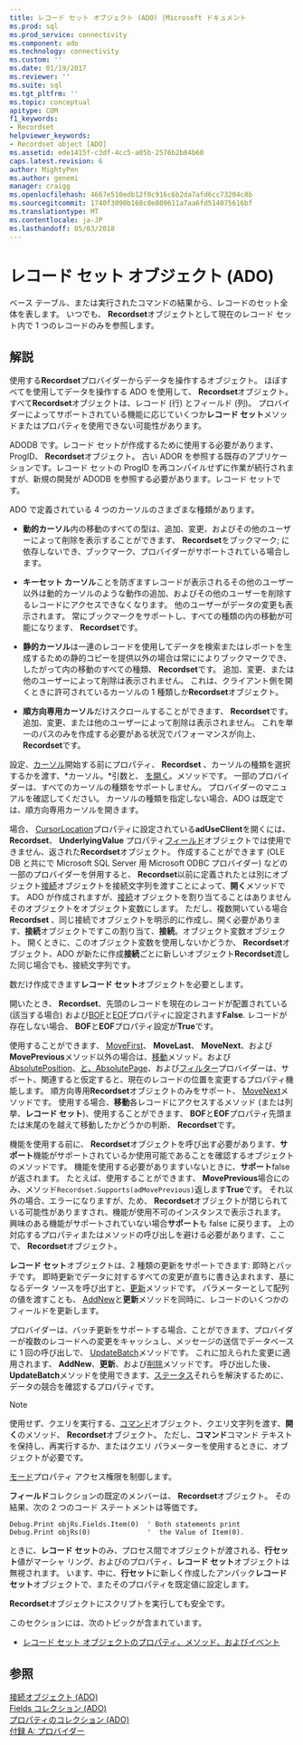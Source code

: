 ```yaml
---
title: レコード セット オブジェクト (ADO) |Microsoft ドキュメント
ms.prod: sql
ms.prod_service: connectivity
ms.component: ado
ms.technology: connectivity
ms.custom: ''
ms.date: 01/19/2017
ms.reviewer: ''
ms.suite: sql
ms.tgt_pltfrm: ''
ms.topic: conceptual
apitype: COM
f1_keywords:
- Recordset
helpviewer_keywords:
- Recordset object [ADO]
ms.assetid: ede1415f-c3df-4cc5-a05b-2576b2b84b60
caps.latest.revision: 6
author: MightyPen
ms.author: genemi
manager: craigg
ms.openlocfilehash: 4667e510edb12f0c916c6b2da7afd6cc73204c8b
ms.sourcegitcommit: 1740f3090b168c0e809611a7aa6fd514075616bf
ms.translationtype: MT
ms.contentlocale: ja-JP
ms.lasthandoff: 05/03/2018
---
```

# <a name="recordset-object-ado"></a>レコード セット オブジェクト (ADO)
ベース テーブル、または実行されたコマンドの結果から、レコードのセット全体を表します。 いつでも、 **Recordset**オブジェクトとして現在のレコード セット内で 1 つのレコードのみを参照します。  
  
## <a name="remarks"></a>解説  
 使用する**Recordset**プロバイダーからデータを操作するオブジェクト。 ほぼすべてを使用してデータを操作する ADO を使用して、 **Recordset**オブジェクト。 すべて**Recordset**オブジェクトは、レコード (行) とフィールド (列)。 プロバイダーによってサポートされている機能に応じていくつか**レコード セット**メソッドまたはプロパティを使用できない可能性があります。  
  
 ADODB です。レコード セットが作成するために使用する必要があります、ProgID、 **Recordset**オブジェクト。 古い ADOR を参照する既存のアプリケーションです。レコード セットの ProgID を再コンパイルせずに作業が続行されますが、新規の開発が ADODB を参照する必要があります。レコード セットです。  
  
 ADO で定義されている 4 つのカーソルのさまざまな種類があります。  
  
-   **動的カーソル**内の移動のすべての型は、追加、変更、およびその他のユーザーによって削除を表示することができます、 **Recordset**をブックマーク; に依存しないでき、ブックマーク、プロバイダーがサポートされている場合します。  
  
-   **キーセット カーソル**ことを防ぎますレコードが表示されるその他のユーザー以外は動的カーソルのような動作の追加、およびその他のユーザーを削除するレコードにアクセスできなくなります。 他のユーザーがデータの変更も表示されます。 常にブックマークをサポートし、すべての種類の内の移動が可能になります、 **Recordset**です。  
  
-   **静的カーソル**は一連のレコードを使用してデータを検索またはレポートを生成するための静的コピーを提供以外の場合は常にによりブックマークでき、したがって内の移動のすべての種類、 **Recordset**です。 追加、変更、または他のユーザーによって削除は表示されません。 これは、クライアント側を開くときに許可されているカーソルの 1 種類しか**Recordset**オブジェクト。  
  
-   **順方向専用カーソル**だけスクロールすることができます、 **Recordset**です。 追加、変更、または他のユーザーによって削除は表示されません。 これを単一のパスのみを作成する必要がある状況でパフォーマンスが向上、 **Recordset**です。  
  
 設定、[カーソル](../../../ado/reference/ado-api/cursortype-property-ado.md)開始する前にプロパティ、 **Recordset** 、カーソルの種類を選択するかを渡す、*カーソル。*引数と、 [を開く](../../../ado/reference/ado-api/open-method-ado-recordset.md)。メソッドです。 一部のプロバイダーは、すべてのカーソルの種類をサポートしません。 プロバイダーのマニュアルを確認してください。 カーソルの種類を指定しない場合、ADO は既定では、順方向専用カーソルを開きます。  
  
 場合、 [CursorLocation](../../../ado/reference/ado-api/cursorlocation-property-ado.md)プロパティに設定されている**adUseClient**を開くには、 **Recordset**、 **UnderlyingValue** プロパティ[フィールド](../../../ado/reference/ado-api/field-object.md)オブジェクトでは使用できません、返された**Recordset**オブジェクト。 作成することができます (OLE DB と共にで Microsoft SQL Server 用 Microsoft ODBC プロバイダー) などの一部のプロバイダーを併用すると、 **Recordset**以前に定義されたとは別にオブジェクト[接続](../../../ado/reference/ado-api/connection-object-ado.md)オブジェクトを接続文字列を渡すことによって、**開く**メソッドです。 ADO が作成されますが、[接続](../../../ado/reference/ado-api/connection-object-ado.md)オブジェクトを割り当てることはありませんそのオブジェクトをオブジェクト変数にします。 ただし、複数開いている場合**Recordset** 、同じ接続でオブジェクトを明示的に作成し、開く必要があります、**接続**オブジェクトですこの割り当て、**接続**。オブジェクト変数オブジェクト。 開くときに、このオブジェクト変数を使用しないかどうか、 **Recordset**オブジェクト、ADO が新たに作成**接続**ごとに新しいオブジェクト**Recordset**渡した同じ場合でも、接続文字列です。  
  
 数だけ作成できます**レコード セット**オブジェクトを必要とします。  
  
 開いたとき、 **Recordset**、先頭のレコードを現在のレコードが配置されている (該当する場合) および[BOF](../../../ado/reference/ado-api/bof-eof-properties-ado.md)と[EOF](../../../ado/reference/ado-api/bof-eof-properties-ado.md)プロパティに設定されます**False**. レコードが存在しない場合、 **BOF**と**EOF**プロパティ設定が**True**です。  
  
 使用することができます、 [MoveFirst](../../../ado/reference/ado-api/movefirst-movelast-movenext-and-moveprevious-methods-ado.md)、 **MoveLast**、 **MoveNext**、および**MovePrevious**メソッド以外の場合は、[移動](../../../ado/reference/ado-api/move-method-ado.md)メソッド。および[AbsolutePosition](../../../ado/reference/ado-api/absoluteposition-property-ado.md)、[と、AbsolutePage](../../../ado/reference/ado-api/absolutepage-property-ado.md)、および[フィルター](../../../ado/reference/ado-api/filter-property.md)プロバイダーは、サポート、関連すると仮定すると、現在のレコードの位置を変更するプロパティ機能します。 順方向専用**Recordset**オブジェクトのみをサポート、 [MoveNext](../../../ado/reference/ado-api/movefirst-movelast-movenext-and-moveprevious-methods-ado.md)メソッドです。 使用する場合、**移動**各レコードにアクセスするメソッド (または列挙、**レコード セット**)、使用することができます、 **BOF**と**EOF**プロパティ先頭または末尾のを越えて移動したかどうかの判断、 **Recordset**です。  
  
 機能を使用する前に、 **Recordset**オブジェクトを呼び出す必要があります、**サポート**機能がサポートされているか使用可能であることを確認するオブジェクトのメソッドです。 機能を使用する必要がありますいないときに、**サポート**false が返されます。 たとえば、使用することができます、 **MovePrevious**場合にのみ、メソッド`Recordset.Supports(adMovePrevious)`返します**True**です。 それ以外の場合、エラーになりますが、ため、 **Recordset**オブジェクトが閉じられている可能性がありますされ、機能が使用不可のインスタンスで表示されます。 興味のある機能がサポートされていない場合**サポート**も false に戻ります。 上の対応するプロパティまたはメソッドの呼び出しを避ける必要があります、ここで、 **Recordset**オブジェクト。  
  
 **レコード セット**オブジェクトは、2 種類の更新をサポートできます: 即時とバッチです。 即時更新でデータに対するすべての変更が直ちに書き込まれます、基になるデータ ソースを呼び出すと、[更新](../../../ado/reference/ado-api/update-method.md)メソッドです。 パラメーターとして配列の値を渡すことも、 [AddNew](../../../ado/reference/ado-api/addnew-method-ado.md)と**更新**メソッドを同時に、レコードのいくつかのフィールドを更新します。  
  
 プロバイダーは、バッチ更新をサポートする場合、ことができます、プロバイダーが複数のレコードへの変更をキャッシュし、メッセージの送信でデータベースに 1 回の呼び出しで、 [UpdateBatch](../../../ado/reference/ado-api/updatebatch-method.md)メソッドです。 これに加えられた変更に適用されます、 **AddNew**、**更新**、および[削除](../../../ado/reference/ado-api/delete-method-ado-recordset.md)メソッドです。 呼び出した後、 **UpdateBatch**メソッドを使用できます、[ステータス](../../../ado/reference/ado-api/status-property-ado-recordset.md)それらを解決するために、データの競合を確認するプロパティです。  
  
> [!NOTE]
>  使用せず、クエリを実行する、[コマンド](../../../ado/reference/ado-api/command-object-ado.md)オブジェクト、クエリ文字列を渡す、**開く**のメソッド、 **Recordset**オブジェクト。 ただし、**コマンド**コマンド テキストを保持し、再実行するか、またはクエリ パラメーターを使用するときに、オブジェクトが必要です。  
  
 [モード](../../../ado/reference/ado-api/mode-property-ado.md)プロパティ アクセス権限を制御します。  
  
 **フィールド**コレクションの既定のメンバーは、 **Recordset**オブジェクト。 その結果、次の 2 つのコード ステートメントは等価です。  
  
```  
Debug.Print objRs.Fields.Item(0)  ' Both statements print   
Debug.Print objRs(0)              '  the Value of Item(0).  
```  
  
 ときに、**レコード セット**のみ、プロセス間でオブジェクトが渡される、**行セット**値がマーシャ リング、およびのプロパティ、**レコード セット**オブジェクトは無視されます。 います、中に、**行セット**に新しく作成したアンパック**レコード セット**オブジェクトで、またそのプロパティを既定値に設定します。  
  
 **Recordset**オブジェクトにスクリプトを実行しても安全です。  
  
 このセクションには、次のトピックが含まれています。  
  
-   [レコード セット オブジェクトのプロパティ、メソッド、およびイベント](../../../ado/reference/ado-api/recordset-object-properties-methods-and-events.md)  
  
## <a name="see-also"></a>参照  
 [接続オブジェクト (ADO)](../../../ado/reference/ado-api/connection-object-ado.md)   
 [Fields コレクション (ADO)](../../../ado/reference/ado-api/fields-collection-ado.md)   
 [プロパティのコレクション (ADO)](../../../ado/reference/ado-api/properties-collection-ado.md)   
 [付録 A: プロバイダー](../../../ado/guide/appendixes/appendix-a-providers.md)
